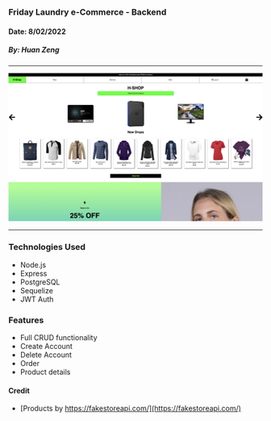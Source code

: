### Friday Laundry e-Commerce - Backend

#### Date: 8/02/2022

##### By: Huan Zeng

---

![](./assets/fd.png)

---

### Technologies Used

- Node.js
- Express
- PostgreSQL
- Sequelize
- JWT Auth

### Features

- Full CRUD functionality
- Create Account
- Delete Account
- Order
- Product details

#### Credit

- [Products by https://fakestoreapi.com/](https://fakestoreapi.com/)
